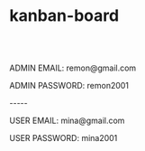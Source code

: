 # kanban-board
<br>
<br>
<p>ADMIN EMAIL: remon@gmail.com</p>
<p>ADMIN PASSWORD: remon2001</p>
<span>-----</span>
<p>USER EMAIL: mina@gmail.com</p>
<p>USER PASSWORD: mina2001</p>
